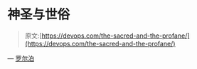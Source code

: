# 神圣与世俗

> 原文:[https://devops.com/the-sacred-and-the-profane/](https://devops.com/the-sacred-and-the-profane/)

— [罗尔泊](https://devops.com/author/breselman/)